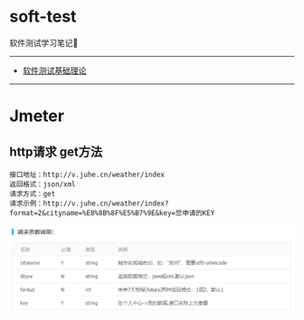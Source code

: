 # soft-test
软件测试学习笔记:thought_balloon:
 
  
 
---
* [软件测试基础理论](https://github.com/c-disk/soft-test/blob/master/%E8%BD%AF%E4%BB%B6%E6%B5%8B%E8%AF%95%E5%9F%BA%E7%A1%80.png)
---
# Jmeter
## http请求  get方法

    接口地址：http://v.juhe.cn/weather/index
    返回格式：json/xml
    请求方式：get
    请求示例：http://v.juhe.cn/weather/index?format=2&cityname=%E8%8B%8F%E5%B7%9E&key=您申请的KEY
![](https://github.com/c-disk/soft-test/blob/master/接口参数.png)
